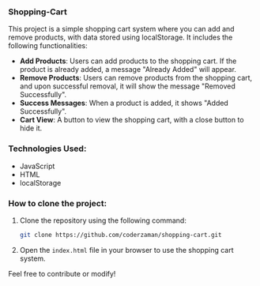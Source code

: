 ### Shopping-Cart

This project is a simple shopping cart system where you can add and remove products, with data stored using localStorage. It includes the following functionalities:

- **Add Products**: Users can add products to the shopping cart. If the product is already added, a message "Already Added" will appear.
- **Remove Products**: Users can remove products from the shopping cart, and upon successful removal, it will show the message "Removed Successfully".
- **Success Messages**: When a product is added, it shows "Added Successfully".
- **Cart View**: A button to view the shopping cart, with a close button to hide it.

### Technologies Used:
- JavaScript
- HTML
- localStorage

### How to clone the project:
1. Clone the repository using the following command:
   ```bash
   git clone https://github.com/coderzaman/shopping-cart.git
   ```

2. Open the `index.html` file in your browser to use the shopping cart system.

Feel free to contribute or modify!
